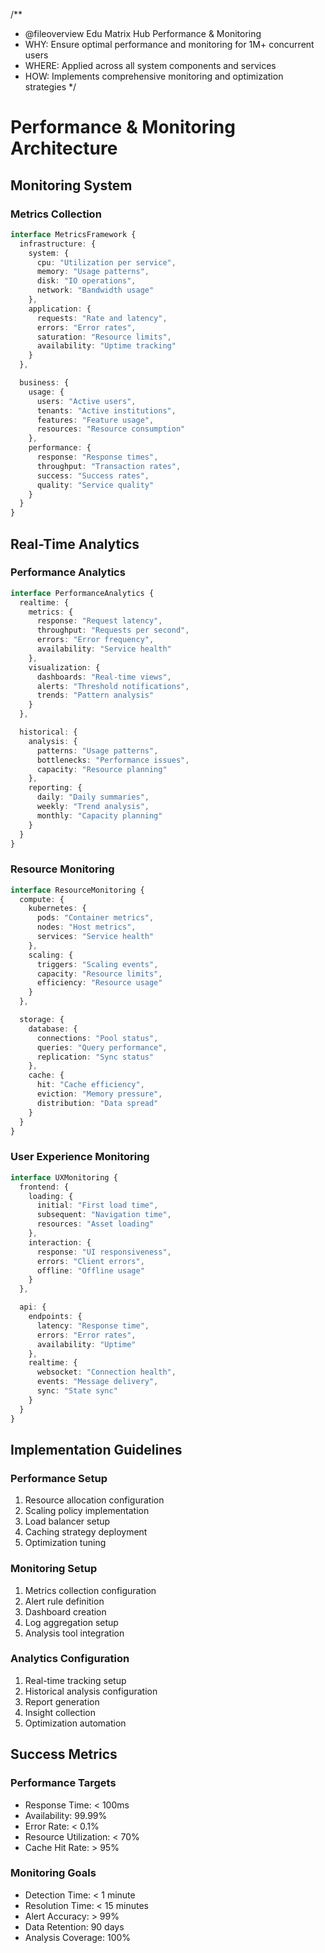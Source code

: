 /**
 * @fileoverview Edu Matrix Hub Performance & Monitoring
 * WHY: Ensure optimal performance and monitoring for 1M+ concurrent users
 * WHERE: Applied across all system components and services
 * HOW: Implements comprehensive monitoring and optimization strategies
 */

# Performance & Monitoring Architecture

## Monitoring System

### Metrics Collection
```typescript
interface MetricsFramework {
  infrastructure: {
    system: {
      cpu: "Utilization per service",
      memory: "Usage patterns",
      disk: "IO operations",
      network: "Bandwidth usage"
    },
    application: {
      requests: "Rate and latency",
      errors: "Error rates",
      saturation: "Resource limits",
      availability: "Uptime tracking"
    }
  },

  business: {
    usage: {
      users: "Active users",
      tenants: "Active institutions",
      features: "Feature usage",
      resources: "Resource consumption"
    },
    performance: {
      response: "Response times",
      throughput: "Transaction rates",
      success: "Success rates",
      quality: "Service quality"
    }
  }
}
```

## Real-Time Analytics

### Performance Analytics
```typescript
interface PerformanceAnalytics {
  realtime: {
    metrics: {
      response: "Request latency",
      throughput: "Requests per second",
      errors: "Error frequency",
      availability: "Service health"
    },
    visualization: {
      dashboards: "Real-time views",
      alerts: "Threshold notifications",
      trends: "Pattern analysis"
    }
  },

  historical: {
    analysis: {
      patterns: "Usage patterns",
      bottlenecks: "Performance issues",
      capacity: "Resource planning"
    },
    reporting: {
      daily: "Daily summaries",
      weekly: "Trend analysis",
      monthly: "Capacity planning"
    }
  }
}
```

### Resource Monitoring
```typescript
interface ResourceMonitoring {
  compute: {
    kubernetes: {
      pods: "Container metrics",
      nodes: "Host metrics",
      services: "Service health"
    },
    scaling: {
      triggers: "Scaling events",
      capacity: "Resource limits",
      efficiency: "Resource usage"
    }
  },

  storage: {
    database: {
      connections: "Pool status",
      queries: "Query performance",
      replication: "Sync status"
    },
    cache: {
      hit: "Cache efficiency",
      eviction: "Memory pressure",
      distribution: "Data spread"
    }
  }
}
```

### User Experience Monitoring
```typescript
interface UXMonitoring {
  frontend: {
    loading: {
      initial: "First load time",
      subsequent: "Navigation time",
      resources: "Asset loading"
    },
    interaction: {
      response: "UI responsiveness",
      errors: "Client errors",
      offline: "Offline usage"
    }
  },

  api: {
    endpoints: {
      latency: "Response time",
      errors: "Error rates",
      availability: "Uptime"
    },
    realtime: {
      websocket: "Connection health",
      events: "Message delivery",
      sync: "State sync"
    }
  }
}
```

## Implementation Guidelines

### Performance Setup
1. Resource allocation configuration
2. Scaling policy implementation
3. Load balancer setup
4. Caching strategy deployment
5. Optimization tuning

### Monitoring Setup
1. Metrics collection configuration
2. Alert rule definition
3. Dashboard creation
4. Log aggregation setup
5. Analysis tool integration

### Analytics Configuration
1. Real-time tracking setup
2. Historical analysis configuration
3. Report generation
4. Insight collection
5. Optimization automation

## Success Metrics

### Performance Targets
- Response Time: < 100ms
- Availability: 99.99%
- Error Rate: < 0.1%
- Resource Utilization: < 70%
- Cache Hit Rate: > 95%

### Monitoring Goals
- Detection Time: < 1 minute
- Resolution Time: < 15 minutes
- Alert Accuracy: > 99%
- Data Retention: 90 days
- Analysis Coverage: 100%
